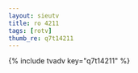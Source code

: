 ```yaml
--- 
layout: sieutv
title: ro 4211
tags: [rotv]
thumb_re: q7t14211
---
```

{% include tvadv key="q7t14211" %} 
